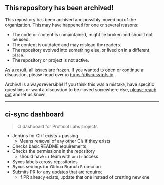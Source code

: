 ## This repository has been archived!

This repository has been archived and possibly moved out of the  organization. This may have happened for one or several reasons:

* The code or content is unmaintained, might be broken and should not be used.
* The content is outdated and may mislead the readers.
* The repository evolved into something else, or lived on in a different place.
* The repository or project is not active.

As a result, all issues are frozen. If you wanted to open or continue a discussion, please head over to https://discuss.ipfs.io .

Archival is always reversible! If you think this was a mistake, have specific questions or want a discussion to be moved somewhere else, [please reach out](https://ipfs.io/help) and let us know!

---
   
## ci-sync dashboard
> CI dashboard for Protocol Labs projects

- Jenkins for CI if exists + passing
  - Means removal of any other CIs if they exists
- Checks basic README requirements
- Checks the permissions in the repository
  - should have `ci` team with `write` access
- Syncs labels across repositories
- Syncs settings for Github Branch Protection
- Submits PR for any updates that are required
  - If PR already exists, update that one instead of creating new one
